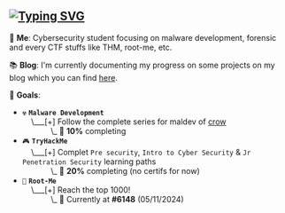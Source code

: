 ## [![Typing SVG](https://readme-typing-svg.demolab.com?font=Fira+Code&duration=2000&pause=500&color=71EAFF&background=FFFFFF00&vCenter=true&random=false&width=540&height=40&lines=Learning+malware+development;Breaking+TryHackMe+boxes;Completing+root-me+challenges)](https://git.io/typing-svg)

💭 **Me**: Cybersecurity student focusing on malware development, forensic and every CTF stuffs like THM, root-me, etc.

📚 **Blog**: I'm currently documenting my progress on some projects on my blog which you can find [here](https://meitoka.gitbook.io/meitoka-blog).

🎯 **Goals**: 

- `☢️` **`Malware Development`**<br>
&nbsp;&nbsp;&nbsp;&nbsp;\\___[+] Follow the complete series for maldev of [crow](https://www.crow.rip/crows-nest/mal/dev)<br>
&nbsp;&nbsp;&nbsp;&nbsp;&nbsp;&nbsp;&nbsp;&nbsp;&nbsp;&nbsp;&nbsp;&nbsp;&nbsp;\\\_ 🔋 **10%** completing
- `🎮` **`TryHackMe`**<br>
&nbsp;&nbsp;&nbsp;&nbsp;\\___[+] Complet `Pre security`, `Intro to Cyber Security` & `Jr Penetration Security` learning paths<br>
&nbsp;&nbsp;&nbsp;&nbsp;&nbsp;&nbsp;&nbsp;&nbsp;&nbsp;&nbsp;&nbsp;&nbsp;&nbsp;\\\_ 🔋 **20%** completing (no certifs for now)
- `👾` **`Root-Me`**<br>
&nbsp;&nbsp;&nbsp;&nbsp;\\___[+] Reach the top 1000!<br>
&nbsp;&nbsp;&nbsp;&nbsp;&nbsp;&nbsp;&nbsp;&nbsp;&nbsp;&nbsp;&nbsp;&nbsp;&nbsp;\\\_ 🔋 Currently at **#6148** (05/11/2024)
